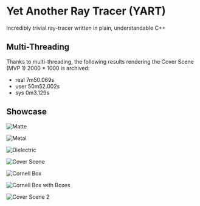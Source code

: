 # Yet Another Ray Tracer (YART)

Incredibly trivial ray-tracer written in plain, understandable C++

## Multi-Threading

Thanks to multi-threading, the following results rendering the Cover Scene (MVP 1) 2000 * 1000 is archived:

* real 7m50.069s
* user 50m52.002s
* sys 0m3.129s

## Showcase

![Matte](https://raw.githubusercontent.com/magetron/raytracing-cpp/master/pngs/matte.png)

![Metal](https://raw.githubusercontent.com/magetron/raytracing-cpp/master/pngs/metal.png)

![Dielectric](https://raw.githubusercontent.com/magetron/raytracing-cpp/master/pngs/dielectric.png)

![Cover Scene](https://raw.githubusercontent.com/magetron/raytracing-cpp/master/pngs/coverscene.png)

![Cornell Box](https://raw.githubusercontent.com/magetron/yart-cc/master/pngs/cornell-box.png)

![Cornell Box with Boxes](https://raw.githubusercontent.com/magetron/yart-cc/master/pngs/cornell-box-rotate.png)

![Cover Scene 2](https://raw.githubusercontent.com/magetron/yart-cc/master/pngs/coverscene-2.png)
